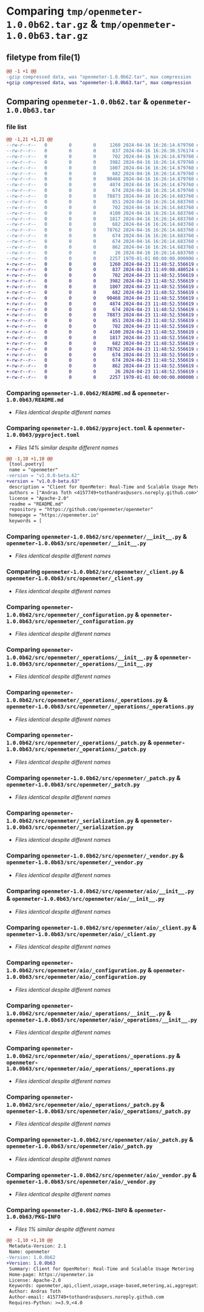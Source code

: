 # Comparing `tmp/openmeter-1.0.0b62.tar.gz` & `tmp/openmeter-1.0.0b63.tar.gz`

## filetype from file(1)

```diff
@@ -1 +1 @@
-gzip compressed data, was "openmeter-1.0.0b62.tar", max compression
+gzip compressed data, was "openmeter-1.0.0b63.tar", max compression
```

## Comparing `openmeter-1.0.0b62.tar` & `openmeter-1.0.0b63.tar`

### file list

```diff
@@ -1,21 +1,21 @@
--rw-r--r--   0        0        0     1260 2024-04-16 16:26:14.679760 openmeter-1.0.0b62/README.md
--rw-r--r--   0        0        0      837 2024-04-16 16:26:30.576174 openmeter-1.0.0b62/pyproject.toml
--rw-r--r--   0        0        0      702 2024-04-16 16:26:14.679760 openmeter-1.0.0b62/src/openmeter/__init__.py
--rw-r--r--   0        0        0     3982 2024-04-16 16:26:14.679760 openmeter-1.0.0b62/src/openmeter/_client.py
--rw-r--r--   0        0        0     1807 2024-04-16 16:26:14.679760 openmeter-1.0.0b62/src/openmeter/_configuration.py
--rw-r--r--   0        0        0      682 2024-04-16 16:26:14.679760 openmeter-1.0.0b62/src/openmeter/_operations/__init__.py
--rw-r--r--   0        0        0    90468 2024-04-16 16:26:14.679760 openmeter-1.0.0b62/src/openmeter/_operations/_operations.py
--rw-r--r--   0        0        0     4874 2024-04-16 16:26:14.679760 openmeter-1.0.0b62/src/openmeter/_operations/_patch.py
--rw-r--r--   0        0        0      674 2024-04-16 16:26:14.679760 openmeter-1.0.0b62/src/openmeter/_patch.py
--rw-r--r--   0        0        0    78873 2024-04-16 16:26:14.683760 openmeter-1.0.0b62/src/openmeter/_serialization.py
--rw-r--r--   0        0        0      851 2024-04-16 16:26:14.683760 openmeter-1.0.0b62/src/openmeter/_vendor.py
--rw-r--r--   0        0        0      702 2024-04-16 16:26:14.683760 openmeter-1.0.0b62/src/openmeter/aio/__init__.py
--rw-r--r--   0        0        0     4100 2024-04-16 16:26:14.683760 openmeter-1.0.0b62/src/openmeter/aio/_client.py
--rw-r--r--   0        0        0     1817 2024-04-16 16:26:14.683760 openmeter-1.0.0b62/src/openmeter/aio/_configuration.py
--rw-r--r--   0        0        0      682 2024-04-16 16:26:14.683760 openmeter-1.0.0b62/src/openmeter/aio/_operations/__init__.py
--rw-r--r--   0        0        0    78762 2024-04-16 16:26:14.683760 openmeter-1.0.0b62/src/openmeter/aio/_operations/_operations.py
--rw-r--r--   0        0        0      674 2024-04-16 16:26:14.683760 openmeter-1.0.0b62/src/openmeter/aio/_operations/_patch.py
--rw-r--r--   0        0        0      674 2024-04-16 16:26:14.683760 openmeter-1.0.0b62/src/openmeter/aio/_patch.py
--rw-r--r--   0        0        0      862 2024-04-16 16:26:14.683760 openmeter-1.0.0b62/src/openmeter/aio/_vendor.py
--rw-r--r--   0        0        0       26 2024-04-16 16:26:14.683760 openmeter-1.0.0b62/src/openmeter/py.typed
--rw-r--r--   0        0        0     2257 1970-01-01 00:00:00.000000 openmeter-1.0.0b62/PKG-INFO
+-rw-r--r--   0        0        0     1260 2024-04-23 11:48:52.556619 openmeter-1.0.0b63/README.md
+-rw-r--r--   0        0        0      837 2024-04-23 11:49:08.480524 openmeter-1.0.0b63/pyproject.toml
+-rw-r--r--   0        0        0      702 2024-04-23 11:48:52.556619 openmeter-1.0.0b63/src/openmeter/__init__.py
+-rw-r--r--   0        0        0     3982 2024-04-23 11:48:52.556619 openmeter-1.0.0b63/src/openmeter/_client.py
+-rw-r--r--   0        0        0     1807 2024-04-23 11:48:52.556619 openmeter-1.0.0b63/src/openmeter/_configuration.py
+-rw-r--r--   0        0        0      682 2024-04-23 11:48:52.556619 openmeter-1.0.0b63/src/openmeter/_operations/__init__.py
+-rw-r--r--   0        0        0    90468 2024-04-23 11:48:52.556619 openmeter-1.0.0b63/src/openmeter/_operations/_operations.py
+-rw-r--r--   0        0        0     4874 2024-04-23 11:48:52.556619 openmeter-1.0.0b63/src/openmeter/_operations/_patch.py
+-rw-r--r--   0        0        0      674 2024-04-23 11:48:52.556619 openmeter-1.0.0b63/src/openmeter/_patch.py
+-rw-r--r--   0        0        0    78873 2024-04-23 11:48:52.556619 openmeter-1.0.0b63/src/openmeter/_serialization.py
+-rw-r--r--   0        0        0      851 2024-04-23 11:48:52.556619 openmeter-1.0.0b63/src/openmeter/_vendor.py
+-rw-r--r--   0        0        0      702 2024-04-23 11:48:52.556619 openmeter-1.0.0b63/src/openmeter/aio/__init__.py
+-rw-r--r--   0        0        0     4100 2024-04-23 11:48:52.556619 openmeter-1.0.0b63/src/openmeter/aio/_client.py
+-rw-r--r--   0        0        0     1817 2024-04-23 11:48:52.556619 openmeter-1.0.0b63/src/openmeter/aio/_configuration.py
+-rw-r--r--   0        0        0      682 2024-04-23 11:48:52.556619 openmeter-1.0.0b63/src/openmeter/aio/_operations/__init__.py
+-rw-r--r--   0        0        0    78762 2024-04-23 11:48:52.556619 openmeter-1.0.0b63/src/openmeter/aio/_operations/_operations.py
+-rw-r--r--   0        0        0      674 2024-04-23 11:48:52.556619 openmeter-1.0.0b63/src/openmeter/aio/_operations/_patch.py
+-rw-r--r--   0        0        0      674 2024-04-23 11:48:52.556619 openmeter-1.0.0b63/src/openmeter/aio/_patch.py
+-rw-r--r--   0        0        0      862 2024-04-23 11:48:52.556619 openmeter-1.0.0b63/src/openmeter/aio/_vendor.py
+-rw-r--r--   0        0        0       26 2024-04-23 11:48:52.556619 openmeter-1.0.0b63/src/openmeter/py.typed
+-rw-r--r--   0        0        0     2257 1970-01-01 00:00:00.000000 openmeter-1.0.0b63/PKG-INFO
```

### Comparing `openmeter-1.0.0b62/README.md` & `openmeter-1.0.0b63/README.md`

 * *Files identical despite different names*

### Comparing `openmeter-1.0.0b62/pyproject.toml` & `openmeter-1.0.0b63/pyproject.toml`

 * *Files 14% similar despite different names*

```diff
@@ -1,10 +1,10 @@
 [tool.poetry]
 name = "openmeter"
-version = "v1.0.0-beta.62"
+version = "v1.0.0-beta.63"
 description = "Client for OpenMeter: Real-Time and Scalable Usage Metering"
 authors = ["Andras Toth <4157749+tothandras@users.noreply.github.com>"]
 license = "Apache-2.0"
 readme = "README.md"
 repository = "https://github.com/openmeter/openmeter"
 homepage = "https://openmeter.io"
 keywords = [
```

### Comparing `openmeter-1.0.0b62/src/openmeter/__init__.py` & `openmeter-1.0.0b63/src/openmeter/__init__.py`

 * *Files identical despite different names*

### Comparing `openmeter-1.0.0b62/src/openmeter/_client.py` & `openmeter-1.0.0b63/src/openmeter/_client.py`

 * *Files identical despite different names*

### Comparing `openmeter-1.0.0b62/src/openmeter/_configuration.py` & `openmeter-1.0.0b63/src/openmeter/_configuration.py`

 * *Files identical despite different names*

### Comparing `openmeter-1.0.0b62/src/openmeter/_operations/__init__.py` & `openmeter-1.0.0b63/src/openmeter/_operations/__init__.py`

 * *Files identical despite different names*

### Comparing `openmeter-1.0.0b62/src/openmeter/_operations/_operations.py` & `openmeter-1.0.0b63/src/openmeter/_operations/_operations.py`

 * *Files identical despite different names*

### Comparing `openmeter-1.0.0b62/src/openmeter/_operations/_patch.py` & `openmeter-1.0.0b63/src/openmeter/_operations/_patch.py`

 * *Files identical despite different names*

### Comparing `openmeter-1.0.0b62/src/openmeter/_patch.py` & `openmeter-1.0.0b63/src/openmeter/_patch.py`

 * *Files identical despite different names*

### Comparing `openmeter-1.0.0b62/src/openmeter/_serialization.py` & `openmeter-1.0.0b63/src/openmeter/_serialization.py`

 * *Files identical despite different names*

### Comparing `openmeter-1.0.0b62/src/openmeter/_vendor.py` & `openmeter-1.0.0b63/src/openmeter/_vendor.py`

 * *Files identical despite different names*

### Comparing `openmeter-1.0.0b62/src/openmeter/aio/__init__.py` & `openmeter-1.0.0b63/src/openmeter/aio/__init__.py`

 * *Files identical despite different names*

### Comparing `openmeter-1.0.0b62/src/openmeter/aio/_client.py` & `openmeter-1.0.0b63/src/openmeter/aio/_client.py`

 * *Files identical despite different names*

### Comparing `openmeter-1.0.0b62/src/openmeter/aio/_configuration.py` & `openmeter-1.0.0b63/src/openmeter/aio/_configuration.py`

 * *Files identical despite different names*

### Comparing `openmeter-1.0.0b62/src/openmeter/aio/_operations/__init__.py` & `openmeter-1.0.0b63/src/openmeter/aio/_operations/__init__.py`

 * *Files identical despite different names*

### Comparing `openmeter-1.0.0b62/src/openmeter/aio/_operations/_operations.py` & `openmeter-1.0.0b63/src/openmeter/aio/_operations/_operations.py`

 * *Files identical despite different names*

### Comparing `openmeter-1.0.0b62/src/openmeter/aio/_operations/_patch.py` & `openmeter-1.0.0b63/src/openmeter/aio/_operations/_patch.py`

 * *Files identical despite different names*

### Comparing `openmeter-1.0.0b62/src/openmeter/aio/_patch.py` & `openmeter-1.0.0b63/src/openmeter/aio/_patch.py`

 * *Files identical despite different names*

### Comparing `openmeter-1.0.0b62/src/openmeter/aio/_vendor.py` & `openmeter-1.0.0b63/src/openmeter/aio/_vendor.py`

 * *Files identical despite different names*

### Comparing `openmeter-1.0.0b62/PKG-INFO` & `openmeter-1.0.0b63/PKG-INFO`

 * *Files 1% similar despite different names*

```diff
@@ -1,10 +1,10 @@
 Metadata-Version: 2.1
 Name: openmeter
-Version: 1.0.0b62
+Version: 1.0.0b63
 Summary: Client for OpenMeter: Real-Time and Scalable Usage Metering
 Home-page: https://openmeter.io
 License: Apache-2.0
 Keywords: openmeter,api,client,usage,usage-based,metering,ai,aggregation,real-time,billing,cloud
 Author: Andras Toth
 Author-email: 4157749+tothandras@users.noreply.github.com
 Requires-Python: >=3.9,<4.0
```

